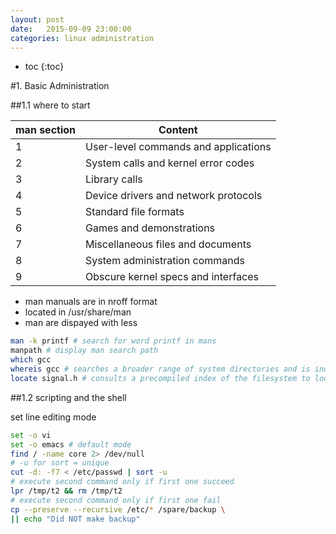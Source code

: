 ```yaml
---
layout: post
date:   2015-09-09 23:00:00
categories: linux administration
---
```

* toc
{:toc}

#1. Basic Administration

##1.1 where to start

| man section | Content |
|-------------|----------|
| 1 | User-level commands and applications |
| 2 | System calls and kernel error codes |
| 3 | Library calls |
| 4 | Device drivers and network protocols |
| 5 | Standard file formats |
| 6 | Games and demonstrations |
| 7 | Miscellaneous files and documents |
| 8 | System administration commands |
| 9 | Obscure kernel specs and interfaces |

- man manuals are in nroff format
- located in /usr/share/man
- man are dispayed with less

~~~ bash
man -k printf # search for word printf in mans
manpath # display man search path
which gcc
whereis gcc # searches a broader range of system directories and is independent of your shell’s search path.
locate signal.h # consults a precompiled index of the filesystem to locate filenames that match a particular pattern. 
~~~

##1.2 scripting and the shell

set line editing mode
~~~sh
set -o vi
set -o emacs # default mode
find / -name core 2> /dev/null
# -u for sort = unique
cut -d: -f7 < /etc/passwd | sort -u
# execute second command only if first one succeed
lpr /tmp/t2 && rm /tmp/t2
# execute second command only if first one fail
cp --preserve --recursive /etc/* /spare/backup \
|| echo "Did NOT make backup"
~~~




